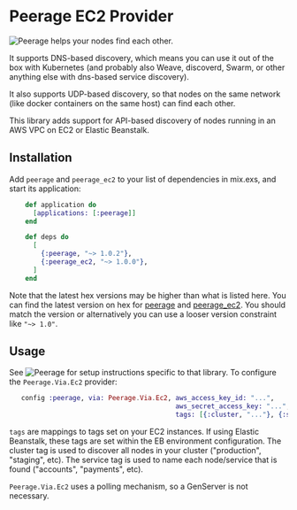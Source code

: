 # Peerage EC2 Provider

![Peerage](https://github.com/mrluc/peerage) helps your nodes find each other.

It supports DNS-based discovery, which means you can use it out of the box with Kubernetes (and probably also Weave, discoverd, Swarm, or other anything else with dns-based service discovery).

It also supports UDP-based discovery, so that nodes on the same network (like docker containers on the same host) can find each other.

This library adds support for API-based discovery of nodes running in an AWS VPC on EC2 or Elastic Beanstalk.

## Installation

Add `peerage` and `peerage_ec2` to your list of dependencies in mix.exs, and start its application:

```elixir
    def application do
      [applications: [:peerage]]
    end

    def deps do
      [
      	{:peerage, "~> 1.0.2"},
      	{:peerage_ec2, "~> 1.0.0"},
      ]
    end
```

Note that the latest hex versions may be higher than what is listed here. You can find the latest version on hex for [peerage](https://hex.pm/packages/peerage) and [peerage_ec2](https://hex.pm/packages/peerage_ec2). You should match the version or alternatively you can use a looser version constraint like `"~> 1.0"`.

## Usage

See ![Peerage](https://github.com/mrluc/peerage) for setup instructions specific to that library. To configure the `Peerage.Via.Ec2` provider:

```elixir
   config :peerage, via: Peerage.Via.Ec2, aws_access_key_id: "...",
                                          aws_secret_access_key: "...",
                                          tags: [{:cluster, "..."}, {:service, "..."}]
```

`tags` are mappings to tags set on your EC2 instances. If using Elastic Beanstalk, these tags are set within the EB environment configuration. The cluster tag is used to discover all nodes in your cluster ("production", "staging", etc). The service tag is used to name each node/service that is found ("accounts", "payments", etc).

`Peerage.Via.Ec2` uses a polling mechanism, so a GenServer is not necessary.
